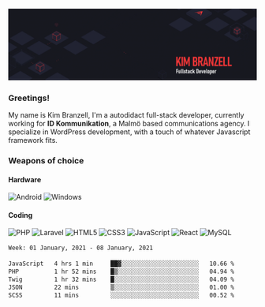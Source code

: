 ![Kims Banner](https://github.com/KimBranzell/KimBranzell/blob/master/wp2757874.gif)

### Greetings!

My name is Kim Branzell, I'm a autodidact full-stack developer, currently working for **ID Kommunikation**, a Malmö based communications agency. I specialize in WordPress development, with a touch of whatever Javascript framework fits.

### Weapons of choice

#### Hardware
![Android](https://img.shields.io/badge/Android-3DDC84?logo=android&logoColor=white&style=for-the-badge) ![Windows](https://img.shields.io/badge/windows-0078D6?logo=windows&logoColor=white&style=for-the-badge) 

#### Coding
![PHP](https://img.shields.io/badge/php-%23777BB4.svg?&style=for-the-badge&logo=php&logoColor=white) ![Laravel](https://img.shields.io/badge/laravel%20-%23FF2D20.svg?&style=for-the-badge&logo=laravel&logoColor=white) ![HTML5](https://img.shields.io/badge/html5%20-%23E34F26.svg?&style=for-the-badge&logo=html5&logoColor=white) ![CSS3](https://img.shields.io/badge/css3%20-%231572B6.svg?&style=for-the-badge&logo=css3&logoColor=white) ![JavaScript](https://img.shields.io/badge/javascript%20-%23323330.svg?&style=for-the-badge&logo=javascript&logoColor=%23F7DF1E) ![React](https://img.shields.io/badge/react%20-%2320232a.svg?&style=for-the-badge&logo=react&logoColor=%2361DAFB) ![MySQL](https://img.shields.io/badge/mysql-%2300f.svg?&style=for-the-badge&logo=mysql&logoColor=white) 

<!--START_SECTION:waka-->
```text
Week: 01 January, 2021 - 08 January, 2021

JavaScript   4 hrs 1 min     ██▓░░░░░░░░░░░░░░░░░░░░░░   10.66 % 
PHP          1 hr 52 mins    █▒░░░░░░░░░░░░░░░░░░░░░░░   04.94 % 
Twig         1 hr 32 mins    █░░░░░░░░░░░░░░░░░░░░░░░░   04.09 % 
JSON         22 mins         ▒░░░░░░░░░░░░░░░░░░░░░░░░   01.00 % 
SCSS         11 mins         ░░░░░░░░░░░░░░░░░░░░░░░░░   00.52 % 
```
<!--END_SECTION:waka-->

<!--
**KimBranzell/KimBranzell** is a ✨ _special_ ✨ repository because its `README.md` (this file) appears on your GitHub profile.

Here are some ideas to get you started:

- 🔭 I’m currently working on ...
- 🌱 I’m currently learning ...
- 👯 I’m looking to collaborate on ...
- 🤔 I’m looking for help with ...
- 💬 Ask me about ...
- 📫 How to reach me: ...
- 😄 Pronouns: ...
- ⚡ Fun fact: ...
-->
